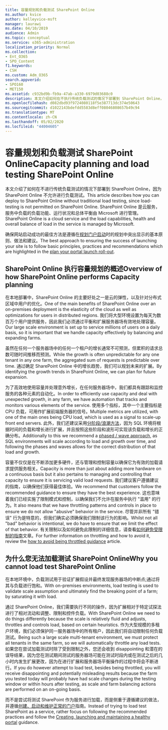 ```yaml
---
title: 容量规划和负载测试 SharePoint Online
ms.author: kvice
author: kelleyvice-msft
manager: laurawi
ms.date: 04/10/2019
audience: Admin
ms.topic: conceptual
ms.service: o365-administration
localization_priority: Normal
ms.collection:
- Ent_O365
- SPO_Content
f1.keywords:
- CSH
ms.custom: Adm_O365
search.appverid:
- SPO160
- MET150
ms.assetid: c932bd9b-fb9a-47ab-a330-6979d03688c0
description: 本文介绍如何在不执行传统负载测试的情况下部署到 SharePoint Online，因为这是不允许的。
ms.openlocfilehash: d082dbd93f9724080118f5e387713dc374e50643
ms.sourcegitcommit: d1022143bdefdd5583d8eff08046808657b49c94
ms.translationtype: MT
ms.contentlocale: zh-CN
ms.lasthandoff: 05/02/2020
ms.locfileid: "44004605"
---
```

# <a name="capacity-planning-and-load-testing-sharepoint-online"></a><span data-ttu-id="93e11-103">容量规划和负载测试 SharePoint Online</span><span class="sxs-lookup"><span data-stu-id="93e11-103">Capacity planning and load testing SharePoint Online</span></span>
<span data-ttu-id="93e11-104">本文介绍了如何在不进行传统负载测试的情况下部署到 SharePoint Online，因为 SharePoint Online 不允许进行负载测试。</span><span class="sxs-lookup"><span data-stu-id="93e11-104">This article describes how you can deploy to SharePoint Online without traditional load testing, since load-testing is not permitted on SharePoint Online.</span></span> <span data-ttu-id="93e11-105">SharePoint Online 是云服务，服务中负载的负载功能、运行状况和总体平衡由 Microsoft 进行管理。</span><span class="sxs-lookup"><span data-stu-id="93e11-105">SharePoint Online is a cloud service and the load capabilities, health and overall balance of load in the service is managed by Microsoft.</span></span>
  
<span data-ttu-id="93e11-106">确保网站启动成功的最佳方法是遵循在[规划门户启动](https://docs.microsoft.com/office365/enterprise/planportallaunchroll-out)时的规划中突出显示的基本原则、做法和建议。</span><span class="sxs-lookup"><span data-stu-id="93e11-106">The best approach to ensuring the success of launching your site is to follow basic principles, practices and recommendations which are highlighted in the [plan your portal launch roll-out](https://docs.microsoft.com/office365/enterprise/planportallaunchroll-out).</span></span>

## <a name="overview-of-how-sharepoint-online-performs-capacity-planning"></a><span data-ttu-id="93e11-107">SharePoint Online 执行容量规划的概述</span><span class="sxs-lookup"><span data-stu-id="93e11-107">Overview of how SharePoint Online performs Capacity planning</span></span> 
<span data-ttu-id="93e11-108">在本地部署中，SharePoint Online 的主要好处之一是云的弹性，以及针对分布式区域中用户的优化。</span><span class="sxs-lookup"><span data-stu-id="93e11-108">One of the main benefits of SharePoint Online over an on-premises deployment is the elasticity of the cloud as well as optimizations for users in distributed regions.</span></span> <span data-ttu-id="93e11-109">我们将大型环境设置为每天为数百万个用户提供服务，因此我们必须通过平衡和扩展服务器场有效地处理容量。</span><span class="sxs-lookup"><span data-stu-id="93e11-109">Our large scale environment is set up to service millions of users on a daily basis, so it is important that we handle capacity effectively by balancing and expanding farms.</span></span>
  
<span data-ttu-id="93e11-110">虽然在任何一个服务器场中的任何一个租户的增长通常不可预测，但累积的请求总数可随时间推移而预测。</span><span class="sxs-lookup"><span data-stu-id="93e11-110">While the growth is often unpredictable for any one tenant in any one farm, the aggregated sum of requests is predictable over time.</span></span> <span data-ttu-id="93e11-111">通过确定 SharePoint Online 中的增长趋势，我们可以规划未来的扩展。</span><span class="sxs-lookup"><span data-stu-id="93e11-111">By identifying the growth trends in SharePoint Online, we can plan for future expansion.</span></span>
  
<span data-ttu-id="93e11-112">为了高效地使用容量并处理意外增长，在任何服务器场中，我们都具有跟踪和监控服务的各种元素的自动化。</span><span class="sxs-lookup"><span data-stu-id="93e11-112">In order to efficiently use capacity and deal with unexpected growth, in any farm, we have automation that tracks and monitors various elements of the service.</span></span> <span data-ttu-id="93e11-113">使用多个指标，其中一个主要指标是 CPU 负载，可用作扩展前端服务器的信号。</span><span class="sxs-lookup"><span data-stu-id="93e11-113">Multiple metrics are utilized, with one of the main ones being CPU load, which is used as a signal to scale-up front end servers.</span></span> <span data-ttu-id="93e11-114">此外，我们还建议采用[分阶段/浪潮方法](https://docs.microsoft.com/office365/enterprise/planportallaunchroll-out)，因为 SQL 环境将根据时间的负载和增长进行扩展，并且按照这些阶段和波形可实现该负载和增长的正确分布。</span><span class="sxs-lookup"><span data-stu-id="93e11-114">Additionally to this we recommend a [phased / wave approach](https://docs.microsoft.com/office365/enterprise/planportallaunchroll-out), as SQL environments will scale according to load and growth over time, and following the phases and waves allows for the correct distribution of that load and growth.</span></span> 

<span data-ttu-id="93e11-115">容量不仅仅是在不断添加更多硬件，还与管理和控制容量以确保它为有效的加载请求提供服务相关。</span><span class="sxs-lookup"><span data-stu-id="93e11-115">Capacity is more than just about adding more hardware on a continuous basis but it also pertains to managing and controlling that capacity to ensure it is servicing valid load requests.</span></span> <span data-ttu-id="93e11-116">我们建议客户遵循建议的指南，以确保他们获得最佳体验。</span><span class="sxs-lookup"><span data-stu-id="93e11-116">We recommend that customers follow the recommended guidance to ensure they have the best experience.</span></span> <span data-ttu-id="93e11-117">这也意味着我们已经实施了限制模式和控制，以确保我们不允许在服务中执行 "滥用" 的行为。</span><span class="sxs-lookup"><span data-stu-id="93e11-117">It also means that we have throttling patterns and controls in place to ensure we do not allow "abusive" behavior in the service.</span></span> <span data-ttu-id="93e11-118">尽管并非所有 "错误" 行为是特意的，但我们确实必须确保我们限制该行为的影响。</span><span class="sxs-lookup"><span data-stu-id="93e11-118">Whilst not all "bad" behavior is intentional, we do have to ensure that we limit the effect of that behavior.</span></span> <span data-ttu-id="93e11-119">有关限制以及如何避免此限制的详细信息，请查看[如何避免受限制的指南](https://docs.microsoft.com/sharepoint/dev/general-development/how-to-avoid-getting-throttled-or-blocked-in-sharepoint-online)文章。</span><span class="sxs-lookup"><span data-stu-id="93e11-119">For further information on throttling and how to avoid it, review the [how to avoid being throttled guidance](https://docs.microsoft.com/sharepoint/dev/general-development/how-to-avoid-getting-throttled-or-blocked-in-sharepoint-online) article.</span></span>

## <a name="why-you-cannot-load-test-sharepoint-online"></a><span data-ttu-id="93e11-120">为什么您无法加载测试 SharePoint Online</span><span class="sxs-lookup"><span data-stu-id="93e11-120">Why you cannot load test SharePoint Online</span></span>
<span data-ttu-id="93e11-121">在本地环境中，负载测试用于验证扩展假设并最终发现服务器场的中断点;通过将其与负载进行饱和。</span><span class="sxs-lookup"><span data-stu-id="93e11-121">With on-premises environments, load testing is used to validate scale assumption and ultimately find the breaking point of a farm; by saturating it with load.</span></span> 

<span data-ttu-id="93e11-122">通过 SharePoint Online，我们需要执行不同的操作，因为扩展相对于特定试探法进行了相对流动和调整、限制和控件负载。</span><span class="sxs-lookup"><span data-stu-id="93e11-122">With SharePoint Online we need to do things differently because the scale is relatively fluid and adjusts, throttles and controls load, based on certain heuristics.</span></span> <span data-ttu-id="93e11-123">作为大型规模的多租户环境，我们必须保护同一服务器场中的所有租户，因此我们将自动限制任何负载测试。</span><span class="sxs-lookup"><span data-stu-id="93e11-123">Being such a large scale multi-tenant environment, we must protect all tenants in the same farm, so we will automatically throttle any load tests.</span></span> <span data-ttu-id="93e11-124">如果您在尝试加载测试时除了受到限制之外，您还会收到 disappointing 和潜在的误导结果，因为您在测试期间测试的服务器场可能在测试时段内或在测试之后的几小时内发生扩展更改，因为在进行扩展和服务器场平衡操作的过程中将会不断进行。</span><span class="sxs-lookup"><span data-stu-id="93e11-124">If you do however attempt to load test, besides being throttled, you will receive disappointing and potentially misleading results because the farm you tested today will probably have had scale changes during the testing window or within hours after testing, as scale and farm balancing actions are performed on an on-going basis.</span></span>

<span data-ttu-id="93e11-125">而不是尝试将测试 SharePoint 作为服务进行加载，而是侧重于遵循建议的做法，并遵循[创建、启动和维护正常的门户](https://go.microsoft.com/fwlink/?linkid=2105838)指南。</span><span class="sxs-lookup"><span data-stu-id="93e11-125">Instead of trying to load test SharePoint as a service, rather focus on following the recommended practices and follow the [Creating, launching and maintaining a healthy portal](https://go.microsoft.com/fwlink/?linkid=2105838) guidance.</span></span>
